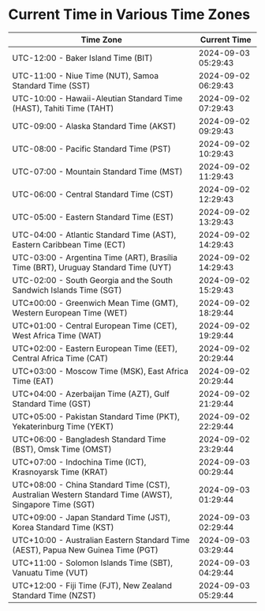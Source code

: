 # Current Time in Various Time Zones

| Time Zone | Current Time |
|-----------|--------------|
| UTC-12:00 - Baker Island Time (BIT) | 2024-09-03 05:29:43 |
| UTC-11:00 - Niue Time (NUT), Samoa Standard Time (SST) | 2024-09-02 06:29:43 |
| UTC-10:00 - Hawaii-Aleutian Standard Time (HAST), Tahiti Time (TAHT) | 2024-09-02 07:29:43 |
| UTC-09:00 - Alaska Standard Time (AKST) | 2024-09-02 09:29:43 |
| UTC-08:00 - Pacific Standard Time (PST) | 2024-09-02 10:29:43 |
| UTC-07:00 - Mountain Standard Time (MST) | 2024-09-02 11:29:43 |
| UTC-06:00 - Central Standard Time (CST) | 2024-09-02 12:29:43 |
| UTC-05:00 - Eastern Standard Time (EST) | 2024-09-02 13:29:43 |
| UTC-04:00 - Atlantic Standard Time (AST), Eastern Caribbean Time (ECT) | 2024-09-02 14:29:43 |
| UTC-03:00 - Argentina Time (ART), Brasília Time (BRT), Uruguay Standard Time (UYT) | 2024-09-02 14:29:43 |
| UTC-02:00 - South Georgia and the South Sandwich Islands Time (SGT) | 2024-09-02 15:29:43 |
| UTC±00:00 - Greenwich Mean Time (GMT), Western European Time (WET) | 2024-09-02 18:29:44 |
| UTC+01:00 - Central European Time (CET), West Africa Time (WAT) | 2024-09-02 19:29:44 |
| UTC+02:00 - Eastern European Time (EET), Central Africa Time (CAT) | 2024-09-02 20:29:44 |
| UTC+03:00 - Moscow Time (MSK), East Africa Time (EAT) | 2024-09-02 20:29:44 |
| UTC+04:00 - Azerbaijan Time (AZT), Gulf Standard Time (GST) | 2024-09-02 21:29:44 |
| UTC+05:00 - Pakistan Standard Time (PKT), Yekaterinburg Time (YEKT) | 2024-09-02 22:29:44 |
| UTC+06:00 - Bangladesh Standard Time (BST), Omsk Time (OMST) | 2024-09-02 23:29:44 |
| UTC+07:00 - Indochina Time (ICT), Krasnoyarsk Time (KRAT) | 2024-09-03 00:29:44 |
| UTC+08:00 - China Standard Time (CST), Australian Western Standard Time (AWST), Singapore Time (SGT) | 2024-09-03 01:29:44 |
| UTC+09:00 - Japan Standard Time (JST), Korea Standard Time (KST) | 2024-09-03 02:29:44 |
| UTC+10:00 - Australian Eastern Standard Time (AEST), Papua New Guinea Time (PGT) | 2024-09-03 03:29:44 |
| UTC+11:00 - Solomon Islands Time (SBT), Vanuatu Time (VUT) | 2024-09-03 04:29:44 |
| UTC+12:00 - Fiji Time (FJT), New Zealand Standard Time (NZST) | 2024-09-03 05:29:44 |
